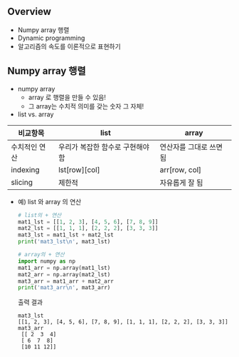 ## Overview
- Numpy array 행렬
- Dynamic programming
- 알고리즘의 속도를 이론적으로 표현하기

## Numpy array 행렬
- numpy array
    - array 로 행렬을 만들 수 있음!
    - 그 array는 수치적 의미를 갖는 숫자 그 자체!
- list vs. array

|비교항목     |list        |array         |
|------------|------------|--------------|
|수치적인 연산 |우리가 복잡한 함수로 구현해야 함| 연산자를 그대로 쓰면 됨|
|indexing    |lst[row][col]|arr[row, col]|
|slicing     |제한적        |자유롭게 잘 됨|

- 예) list 와 array 의 연산
    ```python
    # list의 + 연산
    mat1_lst = [[1, 2, 3], [4, 5, 6], [7, 8, 9]]
    mat2_lst = [[1, 1, 1], [2, 2, 2], [3, 3, 3]]
    mat3_lst = mat1_lst + mat2_lst
    print('mat3_lst\n', mat3_lst)

    # array의 + 연산
    import numpy as np
    mat1_arr = np.array(mat1_lst)
    mat2_arr = np.array(mat2_lst)
    mat3_arr = mat1_arr + mat2_arr
    print('mat3_arr\n', mat3_arr)
    ```
    출력 결과
    ```
    mat3_lst
    [[1, 2, 3], [4, 5, 6], [7, 8, 9], [1, 1, 1], [2, 2, 2], [3, 3, 3]]
    mat3_arr
     [[ 2  3  4]
     [ 6  7  8]
     [10 11 12]]
    ```
